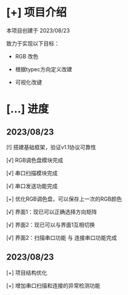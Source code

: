 # [+] 项目介绍
本项目创建于 2023/08/23

致力于实现以下目标：

- RGB 改色

- 根据typec方向定义改建

- 可视化改键

# [...] 进度
## 2023/08/23
[!] 搭建基础框架，验证v1.1协议可靠性

[√] RGB调色盘模块完成

[√] 串口扫描模块完成

[√] 串口发送功能完成

[+] 优化RGB调色盘，可以保存上一次的RGB颜色

[√] 界面1：现已可以正确选择方向矩阵

[√] 界面2：现已可以与界面1互相切换

[√] 界面2：扫描串口功能 与 连接串口功能完成

## 2023/08/23
[+] 项目结构优化

[+] 增加串口扫描和连接的异常检测功能


